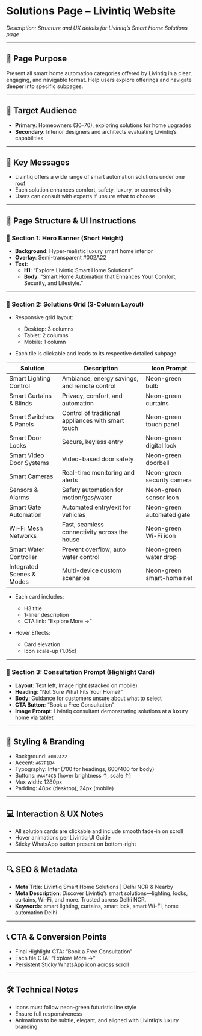 # Solutions Page – Livintiq Website

_Description: Structure and UX details for Livintiq’s Smart Home Solutions page_

---

## 🧭 Page Purpose

Present all smart home automation categories offered by Livintiq in a clear, engaging, and navigable format. Help users explore offerings and navigate deeper into specific subpages.

---

## 👥 Target Audience

- **Primary**: Homeowners (30–70), exploring solutions for home upgrades
- **Secondary**: Interior designers and architects evaluating Livintiq’s capabilities

---

## 🔑 Key Messages

- Livintiq offers a wide range of smart automation solutions under one roof
- Each solution enhances comfort, safety, luxury, or connectivity
- Users can consult with experts if unsure what to choose

---

## 🧱 Page Structure & UI Instructions

### 🔹 Section 1: Hero Banner (Short Height)

- **Background**: Hyper-realistic luxury smart home interior
- **Overlay**: Semi-transparent #002A22
- **Text**:
  - **H1**: “Explore Livintiq Smart Home Solutions”
  - **Body**: “Smart Home Automation that Enhances Your Comfort, Security, and Lifestyle.”

---

### 🔹 Section 2: Solutions Grid (3-Column Layout)

- Responsive grid layout:
  - Desktop: 3 columns
  - Tablet: 2 columns
  - Mobile: 1 column

- Each tile is clickable and leads to its respective detailed subpage

| Solution                     | Description                                        | Icon Prompt                |
|------------------------------|----------------------------------------------------|----------------------------|
| Smart Lighting Control       | Ambiance, energy savings, and remote control       | Neon-green bulb            |
| Smart Curtains & Blinds      | Privacy, comfort, and automation                   | Neon-green curtains         |
| Smart Switches & Panels      | Control of traditional appliances with smart touch | Neon-green touch panel      |
| Smart Door Locks             | Secure, keyless entry                              | Neon-green digital lock     |
| Smart Video Door Systems     | Video-based door safety                            | Neon-green doorbell         |
| Smart Cameras                | Real-time monitoring and alerts                    | Neon-green security camera  |
| Sensors & Alarms             | Safety automation for motion/gas/water             | Neon-green sensor icon      |
| Smart Gate Automation        | Automated entry/exit for vehicles                  | Neon-green automated gate   |
| Wi-Fi Mesh Networks          | Fast, seamless connectivity across the house       | Neon-green Wi-Fi icon       |
| Smart Water Controller       | Prevent overflow, auto water control               | Neon-green water drop       |
| Integrated Scenes & Modes    | Multi-device custom scenarios                      | Neon-green smart-home net   |

- Each card includes:
  - H3 title
  - 1-liner description
  - CTA link: “Explore More →”

- Hover Effects:
  - Card elevation
  - Icon scale-up (1.05x)

---

### 🔹 Section 3: Consultation Prompt (Highlight Card)

- **Layout**: Text left, Image right (stacked on mobile)
- **Heading**: “Not Sure What Fits Your Home?”
- **Body**: Guidance for customers unsure about what to select
- **CTA Button**: “Book a Free Consultation”
- **Image Prompt**: Livintiq consultant demonstrating solutions at a luxury home via tablet

---

## 🎨 Styling & Branding

- Background: `#002A22`
- Accent: `#67F1B4`
- Typography: Inter (700 for headings, 600/400 for body)
- Buttons: `#A4F4CB` (hover brightness ↑, scale ↑)
- Max width: 1280px
- Padding: 48px (desktop), 24px (mobile)

---

## 💻 Interaction & UX Notes

- All solution cards are clickable and include smooth fade-in on scroll
- Hover animations per Livintiq UI Guide
- Sticky WhatsApp button present on bottom-right

---

## 🔍 SEO & Metadata

- **Meta Title**: Livintiq Smart Home Solutions | Delhi NCR & Nearby
- **Meta Description**: Discover Livintiq’s smart solutions—lighting, locks, curtains, Wi-Fi, and more. Trusted across Delhi NCR.
- **Keywords**: smart lighting, curtains, smart lock, smart Wi-Fi, home automation Delhi

---

## 📞 CTA & Conversion Points

- Final Highlight CTA: “Book a Free Consultation”
- Each tile CTA: “Explore More →”
- Persistent Sticky WhatsApp icon across scroll

---

## 🛠 Technical Notes

- Icons must follow neon-green futuristic line style
- Ensure full responsiveness
- Animations to be subtle, elegant, and aligned with Livintiq’s luxury branding
